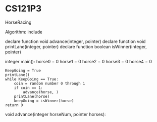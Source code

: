 # CS121P3
HorseRacing

Algorithm:
include <random>

declare function void advance(integer, pointer)
declare function void printLane(integer, pointer)
declare function boolean isWinner(integer, pointer)

integer main():
	horse0 = 0
	horse1 = 0
	horse2 = 0
	horse3 = 0
	horse4 = 0
	
	KeepGoing = True
	printLane()
	while KeepGoing == True:
		coin = random number 0 through 1
		if coin == 1:
			advance(horse, )
		printLane(horse)
		keepGoing = isWinner(horse)
	return 0

void advance(integer horseNum, pointer horses):
	
